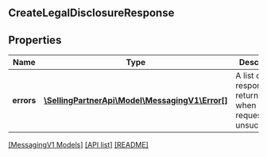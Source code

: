 ## CreateLegalDisclosureResponse

## Properties

Name | Type | Description | Notes
------------ | ------------- | ------------- | -------------
**errors** | [**\SellingPartnerApi\Model\MessagingV1\Error[]**](Error.md) | A list of error responses returned when a request is unsuccessful. | [optional]

[[MessagingV1 Models]](../) [[API list]](../../Api) [[README]](../../../README.md)
